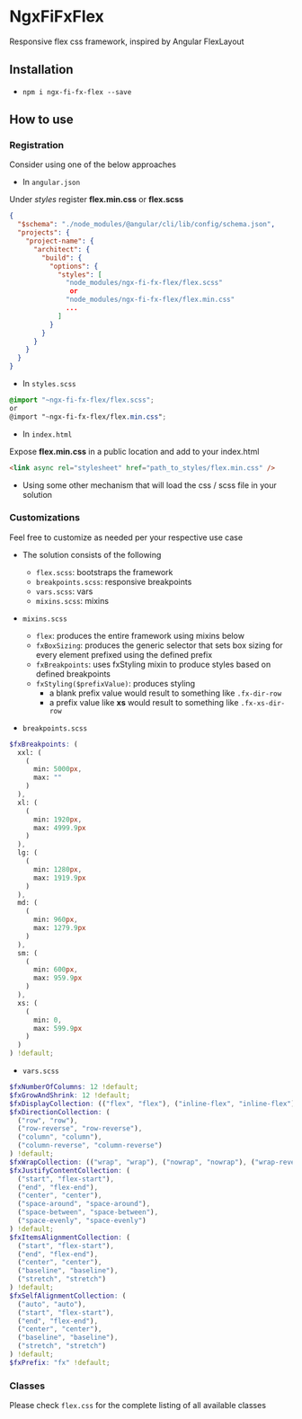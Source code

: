 # NgxFiFxFlex

Responsive flex css framework, inspired by Angular FlexLayout

## Installation

- `npm i ngx-fi-fx-flex --save`

## How to use

### Registration

Consider using one of the below approaches

- In `angular.json`

Under _styles_ register **flex.min.css** or **flex.scss**

```json
{
  "$schema": "./node_modules/@angular/cli/lib/config/schema.json",
  "projects": {
    "project-name": {
      "architect": {
        "build": {
          "options": {
            "styles": [
              "node_modules/ngx-fi-fx-flex/flex.scss"
               or
              "node_modules/ngx-fi-fx-flex/flex.min.css"
              ...
            ]
          }
        }
      }
    }
  }
}
```

- In `styles.scss`

```scss
@import "~ngx-fi-fx-flex/flex.scss";
or
@import "~ngx-fi-fx-flex/flex.min.css";
```

- In `index.html`

Expose **flex.min.css** in a public location and add to your index.html

```html
<link async rel="stylesheet" href="path_to_styles/flex.min.css" />
```

- Using some other mechanism that will load the css / scss file in your solution

### Customizations

Feel free to customize as needed per your respective use case

- The solution consists of the following

  - `flex.scss`: bootstraps the framework
  - `breakpoints.scss`: responsive breakpoints
  - `vars.scss`: vars
  - `mixins.scss`: mixins

- `mixins.scss`

  - `flex`: produces the entire framework using mixins below
  - `fxBoxSizing`: produces the generic selector that sets box sizing for every element prefixed using the defined prefix
  - `fxBreakpoints`: uses fxStyling mixin to produce styles based on defined breakpoints
  - `fxStyling($prefixValue)`: produces styling
    - a blank prefix value would result to something like `.fx-dir-row`
    - a prefix value like **xs** would result to something like `.fx-xs-dir-row`

- `breakpoints.scss`

```scss
$fxBreakpoints: (
  xxl: (
    (
      min: 5000px,
      max: ""
    )
  ),
  xl: (
    (
      min: 1920px,
      max: 4999.9px
    )
  ),
  lg: (
    (
      min: 1280px,
      max: 1919.9px
    )
  ),
  md: (
    (
      min: 960px,
      max: 1279.9px
    )
  ),
  sm: (
    (
      min: 600px,
      max: 959.9px
    )
  ),
  xs: (
    (
      min: 0,
      max: 599.9px
    )
  )
) !default;
```

- `vars.scss`

```scss
$fxNumberOfColumns: 12 !default;
$fxGrowAndShrink: 12 !default;
$fxDisplayCollection: (("flex", "flex"), ("inline-flex", "inline-flex")) !default;
$fxDirectionCollection: (
  ("row", "row"),
  ("row-reverse", "row-reverse"),
  ("column", "column"),
  ("column-reverse", "column-reverse")
) !default;
$fxWrapCollection: (("wrap", "wrap"), ("nowrap", "nowrap"), ("wrap-reverse", "wrap-reverse")) !default;
$fxJustifyContentCollection: (
  ("start", "flex-start"),
  ("end", "flex-end"),
  ("center", "center"),
  ("space-around", "space-around"),
  ("space-between", "space-between"),
  ("space-evenly", "space-evenly")
) !default;
$fxItemsAlignmentCollection: (
  ("start", "flex-start"),
  ("end", "flex-end"),
  ("center", "center"),
  ("baseline", "baseline"),
  ("stretch", "stretch")
) !default;
$fxSelfAlignmentCollection: (
  ("auto", "auto"),
  ("start", "flex-start"),
  ("end", "flex-end"),
  ("center", "center"),
  ("baseline", "baseline"),
  ("stretch", "stretch")
) !default;
$fxPrefix: "fx" !default;
```

### Classes

Please check `flex.css` for the complete listing of all available classes
